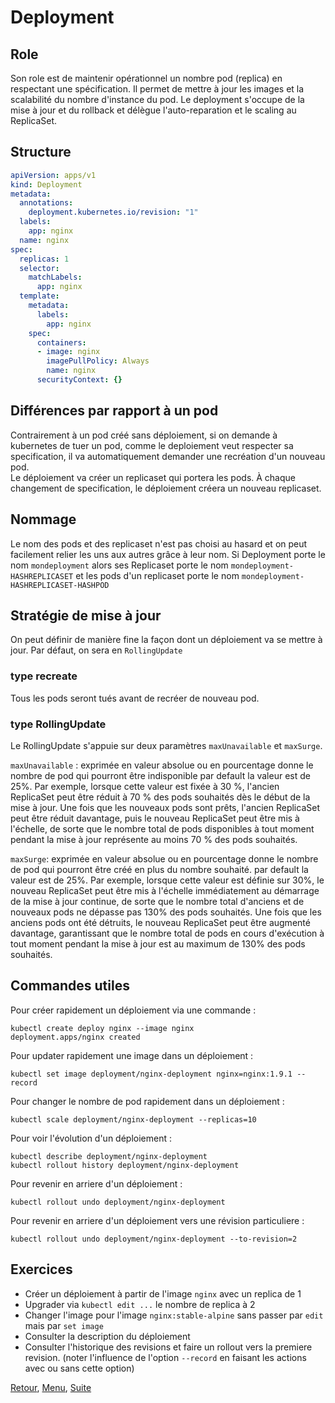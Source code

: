 # Deployment
## Role
Son role est de maintenir opérationnel un nombre pod (replica) en respectant une spécification. 
Il permet de mettre à jour les images et la scalabilité du nombre d'instance du pod.
Le deployment s'occupe de la mise à jour et du rollback et délègue l'auto-reparation et le scaling au ReplicaSet. 

## Structure
```yaml
apiVersion: apps/v1
kind: Deployment
metadata:
  annotations:
    deployment.kubernetes.io/revision: "1"
  labels:
    app: nginx
  name: nginx
spec:
  replicas: 1
  selector:
    matchLabels:
      app: nginx
  template:
    metadata:
      labels:
        app: nginx
    spec:
      containers:
      - image: nginx
        imagePullPolicy: Always
        name: nginx
      securityContext: {}
```
## Différences par rapport à un pod
Contrairement à un pod créé sans déploiement, si on demande à kubernetes de tuer un pod, comme le deploiement veut respecter sa specification, il va automatiquement demander une recréation d'un nouveau pod.   
Le déploiement va créer un replicaset qui portera les pods. À chaque changement de specification, le déploiement créera un nouveau replicaset.

## Nommage
Le nom des pods et des replicaset n'est pas choisi au hasard et on peut facilement relier les uns aux autres grâce à leur nom.
Si Deployment porte le nom `mondeployment`
alors ses Replicaset porte le nom `mondeployment-HASHREPLICASET`
et les pods d'un replicaset porte le nom `mondeployment-HASHREPLICASET-HASHPOD`

## Stratégie de mise à jour
On peut définir de manière fine la façon dont un déploiement va se mettre à jour. 
Par défaut, on sera en `RollingUpdate`

### type recreate
Tous les pods seront tués avant de recréer de nouveau pod.

### type RollingUpdate
Le RollingUpdate s'appuie sur deux paramètres `maxUnavailable` et `maxSurge`.

`maxUnavailable` : exprimée en valeur absolue ou en pourcentage donne le nombre de pod qui pourront être indisponible
par default la valeur est de 25%.
Par exemple, lorsque cette valeur est fixée à 30 %, 
l'ancien ReplicaSet peut être réduit à 70 % des pods souhaités dès le début de la mise à jour. 
Une fois que les nouveaux pods sont prêts, l'ancien ReplicaSet peut être réduit davantage, puis le nouveau ReplicaSet peut être mis à l'échelle, de sorte que le nombre total de pods disponibles à tout moment pendant la mise à jour représente au moins 70 % des pods souhaités.

`maxSurge`:  exprimée en valeur absolue ou en pourcentage donne le nombre de pod qui pourront être créé en plus du nombre souhaité.
par default la valeur est de 25%.
Par exemple, lorsque cette valeur est définie sur 30%, le nouveau ReplicaSet peut être mis à l'échelle immédiatement au démarrage de la mise à jour continue, de sorte que le nombre total d'anciens et de nouveaux pods ne dépasse pas 130% des pods souhaités. 
Une fois que les anciens pods ont été détruits, le nouveau ReplicaSet peut être augmenté davantage, garantissant que le nombre total de pods en cours d'exécution à tout moment pendant la mise à jour est au maximum de 130% des pods souhaités.

## Commandes utiles
Pour créer rapidement un déploiement via une commande :
```shell
kubectl create deploy nginx --image nginx
deployment.apps/nginx created
```

Pour updater rapidement une image dans un déploiement :
```shell
kubectl set image deployment/nginx-deployment nginx=nginx:1.9.1 --record
```
Pour changer le nombre de pod rapidement dans un déploiement :
```
kubectl scale deployment/nginx-deployment --replicas=10
```

Pour voir l'évolution d'un déploiement :
```shell
kubectl describe deployment/nginx-deployment
kubectl rollout history deployment/nginx-deployment
```

Pour revenir en arriere d'un déploiement :
```shell
kubectl rollout undo deployment/nginx-deployment
```

Pour revenir en arriere d'un déploiement vers une révision particuliere :
```shell
kubectl rollout undo deployment/nginx-deployment --to-revision=2
```

## Exercices
- Créer un déploiement à partir de l'image `nginx` avec un replica de 1
- Upgrader via `kubectl edit ...` le nombre de replica à 2
- Changer l'image pour l'image `nginx:stable-alpine` sans passer par `edit` mais par `set image`
- Consulter la description du déploiement
- Consulter l'historique des revisions et faire un rollout vers la premiere revision.
  (noter l'influence de l'option `--record` en faisant les actions avec ou sans cette option)



[Retour](https://obeyler.github.io/Formation-K8S/Chapitres/Workload.html), [Menu](https://obeyler.github.io/Formation-K8S/), [Suite](https://obeyler.github.io/Formation-K8S/Chapitres/HorizontalPodAutoScaling.html)
